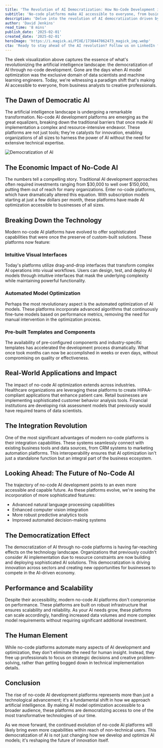 ```yaml
---
title: 'The Revolution of AI Democratization: How No-Code Development is Reshaping Model Optimization'
subtitle: 'No-code platforms make AI accessible to everyone, from business analysts to creative professionals'
description: 'Delve into the revolution of AI democratization driven by no-code development platforms that are transforming model optimization. Learn how these platforms break down barriers, enabling a broad audience to engage with AI through intuitive interfaces, automated tools, and pre-built templates.'
author: 'David Jenkins'
read_time: '8 mins'
publish_date: '2025-02-01'
created_date: '2025-02-01'
heroImage: 'https://i.magick.ai/PIXE/1738447062473_magick_img.webp'
cta: 'Ready to stay ahead of the AI revolution? Follow us on LinkedIn for the latest insights on no-code AI development and democratization of technology. Join our community of innovators shaping the future of AI accessibility.'
---
```


The sleek visualization above captures the essence of what's revolutionizing the artificial intelligence landscape: the democratization of AI through no-code development. Gone are the days when AI model optimization was the exclusive domain of data scientists and machine learning engineers. Today, we're witnessing a paradigm shift that's making AI accessible to everyone, from business analysts to creative professionals.

## The Dawn of Democratic AI

The artificial intelligence landscape is undergoing a remarkable transformation. No-code AI development platforms are emerging as the great equalizers, breaking down the traditional barriers that once made AI implementation a complex and resource-intensive endeavor. These platforms are not just tools; they're catalysts for innovation, enabling organizations of all sizes to harness the power of AI without the need for extensive technical expertise.

![Democratization of AI](https://i.magick.ai/PIXE/1738447062477_magick_img.webp)

## The Economic Impact of No-Code AI

The numbers tell a compelling story. Traditional AI development approaches often required investments ranging from $30,000 to well over $150,000, putting them out of reach for many organizations. Enter no-code platforms, which have dramatically altered this equation. With subscription models starting at just a few dollars per month, these platforms have made AI optimization accessible to businesses of all sizes.

## Breaking Down the Technology

Modern no-code AI platforms have evolved to offer sophisticated capabilities that were once the preserve of custom-built solutions. These platforms now feature:

### Intuitive Visual Interfaces

Today's platforms utilize drag-and-drop interfaces that transform complex AI operations into visual workflows. Users can design, test, and deploy AI models through intuitive interfaces that mask the underlying complexity while maintaining powerful functionality.

### Automated Model Optimization

Perhaps the most revolutionary aspect is the automated optimization of AI models. These platforms incorporate advanced algorithms that continuously fine-tune models based on performance metrics, removing the need for manual intervention in the optimization process.

### Pre-built Templates and Components

The availability of pre-configured components and industry-specific templates has accelerated the development process dramatically. What once took months can now be accomplished in weeks or even days, without compromising on quality or effectiveness.

## Real-World Applications and Impact

The impact of no-code AI optimization extends across industries. Healthcare organizations are leveraging these platforms to create HIPAA-compliant applications that enhance patient care. Retail businesses are implementing sophisticated customer behavior analysis tools. Financial institutions are developing risk assessment models that previously would have required teams of data scientists.

## The Integration Revolution

One of the most significant advantages of modern no-code platforms is their integration capabilities. These systems seamlessly connect with existing business tools and data sources, from CRM systems to marketing automation platforms. This interoperability ensures that AI optimization isn't just a standalone function but an integral part of the business ecosystem.

## Looking Ahead: The Future of No-Code AI

The trajectory of no-code AI development points to an even more accessible and capable future. As these platforms evolve, we're seeing the incorporation of more sophisticated features:

- Advanced natural language processing capabilities
- Enhanced computer vision integration
- More robust predictive analytics tools
- Improved automated decision-making systems

## The Democratization Effect

The democratization of AI through no-code platforms is having far-reaching effects on the technology landscape. Organizations that previously couldn't consider AI implementation due to resource constraints are now building and deploying sophisticated AI solutions. This democratization is driving innovation across sectors and creating new opportunities for businesses to compete in the AI-driven economy.

## Performance and Scalability

Despite their accessibility, modern no-code AI platforms don't compromise on performance. These platforms are built on robust infrastructure that ensures scalability and reliability. As your AI needs grow, these platforms can scale accordingly, handling increased data volumes and more complex model requirements without requiring significant additional investment.

## The Human Element

While no-code platforms automate many aspects of AI development and optimization, they don't eliminate the need for human insight. Instead, they free up professionals to focus on strategic decisions and creative problem-solving, rather than getting bogged down in technical implementation details.

## Conclusion

The rise of no-code AI development platforms represents more than just a technological advancement; it's a fundamental shift in how we approach artificial intelligence. By making AI model optimization accessible to a broader audience, these platforms are democratizing access to one of the most transformative technologies of our time.

As we move forward, the continued evolution of no-code AI platforms will likely bring even more capabilities within reach of non-technical users. This democratization of AI is not just changing how we develop and optimize AI models; it's reshaping the future of innovation itself.